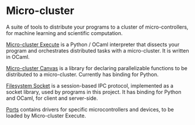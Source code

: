 # Micro-cluster

A suite of tools to distribute your programs to a cluster of micro-controllers, for machine learning and scientific computation.

[Micro-cluster Execute](./microcluster_exec) is a Python / OCaml interpreter that dissects your program and orchestrates distributed tasks with a micro-cluster. It is written in OCaml.

[Micro-cluster Canvas](./microcluster_canvas) is a library for declaring parallelizable functions to be distributed to a micro-cluster. Currently has binding for Python.

[Filesystem Socket](./fs_socket) is a session-based IPC protocol, implemented as a socket library, used by programs in this project. It has binding for Python and OCaml, for client and server-side.

[Ports](./ports) contains drivers for specific microcontrollers and devices, to be loaded by Micro-cluster Execute.
